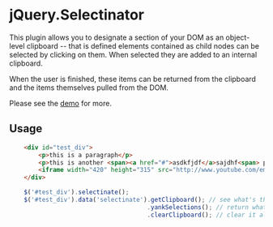 # jQuery.Selectinator

This plugin allows you to designate a section of your DOM as an object-level
clipboard -- that is defined elements contained as child nodes can be selected
by clicking on them.  When selected they are added to an internal clipboard.

When the user is finished, these items can be returned from the clipboard
and the items themselves pulled from the DOM.

Please see the [demo](http://toddself.github.com/jquery.selectinator/) for more.

## Usage
```html
    <div id="test_div">
        <p>this is a paragraph</p>
        <p>this is another <span><a href="#">asdkfjdf</a>sajdhf<span> paragraph</p>
        <iframe width="420" height="315" src="http://www.youtube.com/embed/PLt2gM52wF8" frameborder="0" allowfullscreen></iframe>
    </div>
```
```javascript
    $('#test_div').selectinate();
    $('#test_div').data('selectinate').getClipboard(); // see what's there
                                      .yankSelections(); // return what's there and pull the elements from the DOM
                                      .clearClipboard(); // clear it all and start over
```